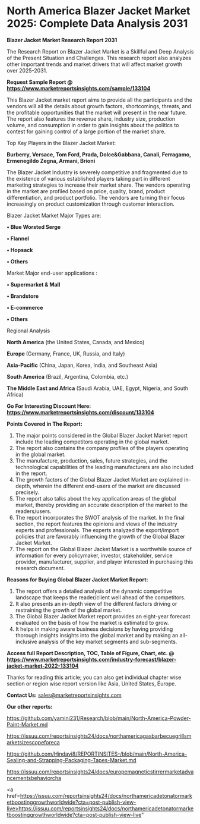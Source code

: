 # North America Blazer Jacket Market 2025: Complete Data Analysis 2031

<strong>Blazer Jacket Market Research Report 2031</strong>

The Research Report on Blazer Jacket Market is a Skillful and Deep Analysis of the Present Situation and Challenges. This research report also analyzes other important trends and market drivers that will affect market growth over 2025-2031.

<strong>Request Sample Report @ <a href=https://www.marketreportsinsights.com/sample/133104>https://www.marketreportsinsights.com/sample/133104</a></strong>

This Blazer Jacket market report aims to provide all the participants and the vendors will all the details about growth factors, shortcomings, threats, and the profitable opportunities that the market will present in the near future. The report also features the revenue share, industry size, production volume, and consumption in order to gain insights about the politics to contest for gaining control of a large portion of the market share.

Top Key Players in the Blazer Jacket Market:

<strong>Burberry, Versace, Tom Ford, Prada, Dolce&Gabbana, Canali, Ferragamo, Ermenegildo Zegna, Armani, Brioni</strong>

The Blazer Jacket Industry is severely competitive and fragmented due to the existence of various established players taking part in different marketing strategies to increase their market share. The vendors operating in the market are profiled based on price, quality, brand, product differentiation, and product portfolio. The vendors are turning their focus increasingly on product customization through customer interaction.

Blazer Jacket Market Major Types are:

<strong>• Blue Worsted Serge

• Flannel

• Hopsack

• Others</strong>

Market Major end-user applications :

<strong>• Supermarket & Mall

• Brandstore

• E-commerce

• Others</strong>

Regional Analysis

</u><strong><b>North America</b></strong> (the United States, Canada, and Mexico)

<strong><b>Europe </b></strong>(Germany, France, UK, Russia, and Italy)

<strong><b>Asia-Pacific</b></strong> (China, Japan, Korea, India, and Southeast Asia)

<strong><b>South America</b></strong> (Brazil, Argentina, Colombia, etc.)

<strong><b>The Middle East and Africa</b></strong> (Saudi Arabia, UAE, Egypt, Nigeria, and South Africa)

<strong>Go For Interesting Discount Here: <a href=https://www.marketreportsinsights.com/discount/133104>https://www.marketreportsinsights.com/discount/133104</a></strong>

<strong>Points Covered in The Report:</strong>
<ol>
  <li>The major points considered in the Global Blazer Jacket Market report include the leading competitors operating in the global market.</li>
  <li>The report also contains the company profiles of the players operating in the global market.</li>
  <li>The manufacture, production, sales, future strategies, and the technological capabilities of the leading manufacturers are also included in the report.</li>
  <li>The growth factors of the Global Blazer Jacket Market are explained in-depth, wherein the different end-users of the market are discussed precisely.</li>
  <li>The report also talks about the key application areas of the global market, thereby providing an accurate description of the market to the readers/users.</li>
  <li>The report incorporates the SWOT analysis of the market. In the final section, the report features the opinions and views of the industry experts and professionals. The experts analyzed the export/import policies that are favorably influencing the growth of the Global Blazer Jacket Market.</li>
  <li>The report on the Global Blazer Jacket Market is a worthwhile source of information for every policymaker, investor, stakeholder, service provider, manufacturer, supplier, and player interested in purchasing this research document.</li>
</ol>
<strong>Reasons for Buying Global Blazer Jacket Market Report:</strong>

<ol>
  <li>The report offers a detailed analysis of the dynamic competitive landscape that keeps the reader/client well ahead of the competitors.</li>
  <li>It also presents an in-depth view of the different factors driving or restraining the growth of the global market.</li>
  <li>The Global Blazer Jacket Market report provides an eight-year forecast evaluated on the basis of how the market is estimated to grow.</li>
  <li>It helps in making aware business decisions by having providing thorough insights insights into the global market and by making an all-inclusive analysis of the key market segments and sub-segments.</li>
</ol>
<strong>Access full Report Description, TOC, Table of Figure, Chart, etc. @ <a href=https://www.marketreportsinsights.com/industry-forecast/blazer-jacket-market-2022-133104>https://www.marketreportsinsights.com/industry-forecast/blazer-jacket-market-2022-133104</a></strong>


Thanks for reading this article; you can also get individual chapter wise section or region wise report version like Asia, United States, Europe.

<strong>Contact Us:</strong>
sales@marketreportsinsights.com

<strong>Our other reports:</strong>

<a href=https://github.com/yamini231/Research/blob/main/North-America-Powder-Paint-Market.md>https://github.com/yamini231/Research/blob/main/North-America-Powder-Paint-Market.md</a>

<a href=https://issuu.com/reportsinsights24/docs/northamericagasbarbecuegrillsmarketsizescopeforeca>https://issuu.com/reportsinsights24/docs/northamericagasbarbecuegrillsmarketsizescopeforeca</a>

<a href=https://github.com/Hindavi8/REPORTINSITES-/blob/main/North-America-Sealing-and-Strapping-Packaging-Tapes-Market.md>https://github.com/Hindavi8/REPORTINSITES-/blob/main/North-America-Sealing-and-Strapping-Packaging-Tapes-Market.md</a>

<a href=https://issuu.com/reportsinsights24/docs/europemagneticstirrermarketadvancementsbehaviorcha>https://issuu.com/reportsinsights24/docs/europemagneticstirrermarketadvancementsbehaviorcha</a>

<a href=https://issuu.com/reportsinsights24/docs/northamericadetonatormarketboostinggrowthworldwide?cta=post-publish-view-live>https://issuu.com/reportsinsights24/docs/northamericadetonatormarketboostinggrowthworldwide?cta=post-publish-view-live</a>"
